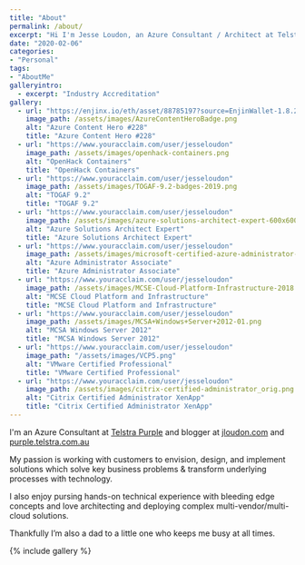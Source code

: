 ```yaml
---
title: "About"
permalink: /about/
excerpt: "Hi I'm Jesse Loudon, an Azure Consultant / Architect at Telstra Purple and blogger at jloudon.com and purple.telstra.com.au"
date: "2020-02-06"
categories: 
- "Personal"
tags: 
- "AboutMe"
galleryintro: 
  - excerpt: "Industry Accreditation"
gallery:
  - url: "https://enjinx.io/eth/asset/88785197?source=EnjinWallet-1.8.2"
    image_path: /assets/images/AzureContentHeroBadge.png
    alt: "Azure Content Hero #228"
    title: "Azure Content Hero #228"
  - url: "https://www.youracclaim.com/user/jesseloudon"
    image_path: /assets/images/openhack-containers.png
    alt: "OpenHack Containers"
    title: "OpenHack Containers"
  - url: "https://www.youracclaim.com/user/jesseloudon"
    image_path: /assets/images/TOGAF-9.2-badges-2019.png
    alt: "TOGAF 9.2"
    title: "TOGAF 9.2"
  - url: "https://www.youracclaim.com/user/jesseloudon"
    image_path: /assets/images/azure-solutions-architect-expert-600x600.png
    alt: "Azure Solutions Architect Expert"
    title: "Azure Solutions Architect Expert"
  - url: "https://www.youracclaim.com/user/jesseloudon"
    image_path: /assets/images/microsoft-certified-azure-administrator-associate-az104.png
    alt: "Azure Administrator Associate"
    title: "Azure Administrator Associate"
  - url: "https://www.youracclaim.com/user/jesseloudon"
    image_path: /assets/images/MCSE-Cloud-Platform-Infrastructure-2018.png
    alt: "MCSE Cloud Platform and Infrastructure"
    title: "MCSE Cloud Platform and Infrastructure"
  - url: "https://www.youracclaim.com/user/jesseloudon"
    image_path: /assets/images/MCSA+Windows+Server+2012-01.png
    alt: "MCSA Windows Server 2012"
    title: "MCSA Windows Server 2012"
  - url: "https://www.youracclaim.com/user/jesseloudon"
    image_path: "/assets/images/VCP5.png"
    alt: "VMware Certified Professional"
    title: "VMware Certified Professional"
  - url: "https://www.youracclaim.com/user/jesseloudon"
    image_path: /assets/images/citrix-certified-administrator_orig.png
    alt: "Citrix Certified Administrator XenApp"
    title: "Citrix Certified Administrator XenApp"
---
```

I'm an Azure Consultant at [Telstra Purple][telstrapurple] and blogger at [jloudon.com][jloudon] and [purple.telstra.com.au][purple]

My passion is working with customers to envision, design, and implement solutions which solve key business problems & transform underlying processes with technology.

I also enjoy pursing hands-on technical experience with bleeding edge concepts and love architecting and deploying complex multi-vendor/multi-cloud solutions.

Thankfully I’m also a dad to a little one who keeps me busy at all times.

{% include gallery %}

[telstrapurple]:https://www.telstra.com.au/business-enterprise/services/telstra-purple
[jloudon]:https://jloudon.com
[purple]:https://purple.telstra.com.au/blog
